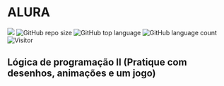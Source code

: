 # ALURA

[![](https://img.shields.io/badge/made_by-eduardodsr-green)](https://github.com/eduardods/)
![GitHub repo size](https://img.shields.io/github/repo-size/eduardodsr/alura)
![GitHub top language](https://img.shields.io/github/languages/top/eduardodsr/alura)
![GitHub language count](https://img.shields.io/github/languages/count/eduardodsr/alura)
![Visitor](https://visitor-badge.glitch.me/badge?page_id=eduardodsr.alura)

## Lógica de programação II (Pratique com desenhos, animações e um jogo)
